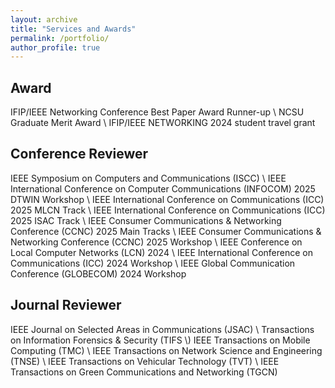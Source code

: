 ```yaml
---
layout: archive
title: "Services and Awards"
permalink: /portfolio/
author_profile: true
---
```


## Award
IFIP/IEEE Networking Conference Best Paper Award Runner-up \\
NCSU Graduate Merit Award \\
IFIP/IEEE NETWORKING 2024 student travel grant

## Conference Reviewer
IEEE Symposium on Computers and Communications (ISCC) \\
IEEE International Conference on Computer Communications (INFOCOM) 2025 DTWIN Workshop \\
IEEE International Conference on Communications (ICC) 2025 MLCN Track \\
IEEE International Conference on Communications (ICC) 2025 ISAC Track \\
IEEE Consumer Communications & Networking Conference (CCNC) 2025 Main Tracks \\
IEEE Consumer Communications & Networking Conference (CCNC) 2025 Workshop \\
IEEE Conference on Local Computer Networks (LCN) 2024 \\
IEEE International Conference on Communications (ICC) 2024 Workshop \\
IEEE Global Communication Conference (GLOBECOM) 2024 Workshop

## Journal Reviewer
IEEE Journal on Selected Areas in Communications (JSAC) \\
Transactions on Information Forensics & Security (TIFS \\)
IEEE Transactions on Mobile Computing (TMC) \\
IEEE Transactions on Network Science and Engineering (TNSE) \\
IEEE Transactions on Vehicular Technology (TVT) \\
IEEE Transactions on Green Communications and Networking (TGCN)
